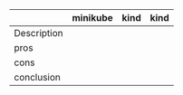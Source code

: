 |             | minikube | kind | kind |
| ----------- | -------- | ---- | ---- |
| Description |          |      |      |
|  pros       |          |      |      |
|  cons       |          |      |      |
| conclusion  |          |      |      |
